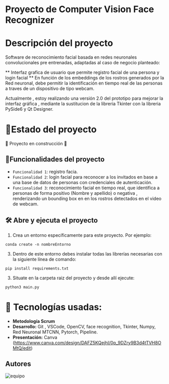 <h1 align="center">
  <p align="left">Proyecto de Computer Vision Face Recognizer</p>
</h1>

# Descripción del proyecto 
Software de reconocimiento facial basada en redes neuronales convolucionales pre entrenadas, adaptadas al caso de negocio planteado:

** Interfaz grafica de usuario que permite registro facial de una persona y login facial
** En función de los embeddings de los rostros generados por la Red neuronal, debe permitir la identificación en tiempo real de las personas a traves de un dispositivo de tipo webcam.

Actualmente , estoy realizando una versión 2.0 del prototipo para mejorar la interfaz gráfica , mediante la sustitucion de la libreria Tkinter con la libreria PySide6 y Qt Designer.

# :mechanical_arm:Estado del proyecto
:construction: Proyecto en construcción :construction:



## :hammer:Funcionalidades del proyecto

- `Funcionalidad 1`: registro facia.
- `Funcionalidad 2`: login facial para reconocer a los invitados en base a una base de datos de personas con credenciales de autenticación.
- `Funcionalidad 3`: reconocimiento facial en tiempo real, que identifica a personas de forma positivo (Nombre y apellido) o negativa , renderizando un bounding box en en los rostros detectados en el video de webcam.


## 🛠️ Abre y ejecuta el proyecto

1. Crea un entorno específicamente para este proyecto. Por ejemplo: 
```
conda create -n nombreEntorno
```
3. Dentro de este entorno debes instalar todas las librerías necesarias con la siguiente línea de comando:
```
pip install requirements.txt
```
3. Situate en la carpeta raiz del proyecto y desde allí ejecute:
```
python3 main.py
```

# :wrench: Tecnologías usadas:

   - **Metodología Scrum** 
   - **Desarrollo:** Git ,  VSCode, OpenCV, face recognition, Tkinter, Numpy, Red Neuronal MTCNN, Pytorch, Pipeline.
   - **Presentación:** Canva (https://www.canva.com/design/DAFZ5KQejhI/0p_9DZry9B3d4tTVH8OMtQ/edit) 


## Autores
![equipo](https://user-images.githubusercontent.com/108665441/217483671-7832066e-e9ff-4156-ab51-f97c6930b749.png)

